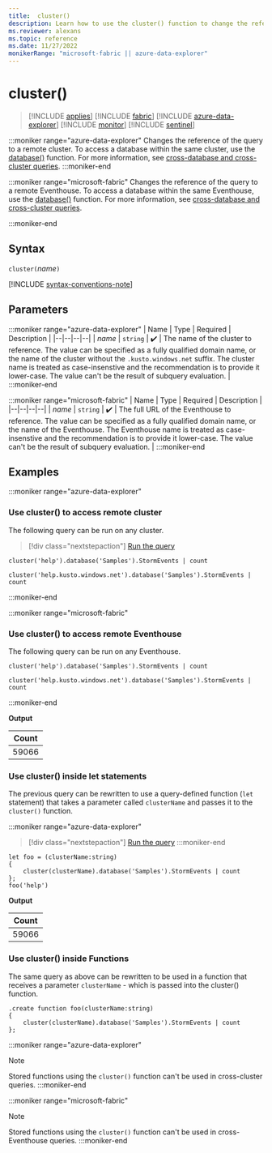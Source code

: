 ```yaml
---
title:  cluster()
description: Learn how to use the cluster() function to change the reference of the query to a remote cluster or Eventhouse.
ms.reviewer: alexans
ms.topic: reference
ms.date: 11/27/2022
monikerRange: "microsoft-fabric || azure-data-explorer"
---
```

# cluster()

> [!INCLUDE [applies](../includes/applies-to-version/applies.md)] [!INCLUDE [fabric](../includes/applies-to-version/fabric.md)] [!INCLUDE [azure-data-explorer](../includes/applies-to-version/azure-data-explorer.md)] [!INCLUDE [monitor](../includes/applies-to-version/monitor.md)] [!INCLUDE [sentinel](../includes/applies-to-version/sentinel.md)]

:::moniker range="azure-data-explorer"
Changes the reference of the query to a remote cluster. To access a database within the same cluster, use the [database()](database-function.md) function. For more information, see [cross-database and cross-cluster queries](cross-cluster-or-database-queries.md).
:::moniker-end

:::moniker range="microsoft-fabric"
Changes the reference of the query to a remote Eventhouse. To access a database within the same Eventhouse, use the [database()](database-function.md) function. For more information, see [cross-database and cross-cluster queries](cross-cluster-or-database-queries.md).
<!-- Update link to the correct version for Fabric -->
:::moniker-end

## Syntax

`cluster(`*name*`)`

[!INCLUDE [syntax-conventions-note](../includes/syntax-conventions-note.md)]

## Parameters

:::moniker range="azure-data-explorer"
| Name | Type | Required | Description |
|--|--|--|--|
| *name* | `string` |  :heavy_check_mark: | The name of the cluster to reference. The value can be specified as a fully qualified domain name, or the name of the cluster without the `.kusto.windows.net` suffix. The cluster name is treated as case-insenstive and the recommendation is to provide it lower-case. The value can't be the result of subquery evaluation. |
:::moniker-end

:::moniker range="microsoft-fabric"
| Name | Type | Required | Description |
|--|--|--|--|
| *name* | `string` |  :heavy_check_mark: | The full URL of the Eventhouse to reference. The value can be specified as a fully qualified domain name, or the name of the Eventhouse. The Eventhouse name is treated as case-insenstive and the recommendation is to provide it lower-case. The value can't be the result of subquery evaluation. |
:::moniker-end

## Examples

:::moniker range="azure-data-explorer"
### Use cluster() to access remote cluster

The following query can be run on any cluster.

> [!div class="nextstepaction"]
> <a href="https://dataexplorer.azure.com/clusters/help/databases/SampleLogs?query=H4sIAAAAAAAAA0vOKS0uSS3SUM9IzSlQ19RLSSxJTEosTtVQD07MLchJLQaKBZfkF+W6lqXmlRQr1Cgk55fmlQAAayjLjjcAAAA=" target="_blank">Run the query</a>

```kusto
cluster('help').database('Samples').StormEvents | count

cluster('help.kusto.windows.net').database('Samples').StormEvents | count
```
:::moniker-end

:::moniker range="microsoft-fabric"
### Use cluster() to access remote Eventhouse

The following query can be run on any Eventhouse.

```kusto
cluster('help').database('Samples').StormEvents | count

cluster('help.kusto.windows.net').database('Samples').StormEvents | count
```
:::moniker-end

**Output**

|Count|
|---|
|59066|

### Use cluster() inside let statements

The previous query can be rewritten to use a query-defined function (`let` statement) that takes a parameter called `clusterName` and passes it to the `cluster()` function.

:::moniker range="azure-data-explorer"
> [!div class="nextstepaction"]
> <a href="https://dataexplorer.azure.com/clusters/help/databases/SampleLogs?query=H4sIAAAAAAAAA8tJLVFIy89XsFXQSM4pLS5JLfJLzE21Ki4pysxL1+Sq5lIAAqgMsgpNvZTEksSkxOJUDfXgxNyCnNRidU294JL8olzXstS8kmKFGoXk/NK8Eq5aay6gBRrqGak5BeqaADuaG9BwAAAA" target="_blank">Run the query</a>
:::moniker-end

```kusto
let foo = (clusterName:string)
{
    cluster(clusterName).database('Samples').StormEvents | count
};
foo('help')
```

**Output**

|Count|
|---|
|59066|

### Use cluster() inside Functions

The same query as above can be rewritten to be used in a function that receives a parameter `clusterName` - which is passed into the cluster() function.

```kusto
.create function foo(clusterName:string)
{
    cluster(clusterName).database('Samples').StormEvents | count
};
```

:::moniker range="azure-data-explorer"
> [!NOTE]
> Stored functions using the `cluster()` function can't be used in cross-cluster queries.
:::moniker-end

:::moniker range="microsoft-fabric"
> [!NOTE]
> Stored functions using the `cluster()` function can't be used in cross-Eventhouse queries.
:::moniker-end
